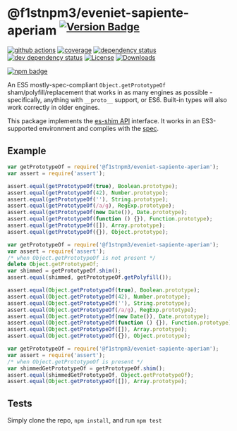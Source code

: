 # @f1stnpm3/eveniet-sapiente-aperiam <sup>[![Version Badge][npm-version-svg]][package-url]</sup>

[![github actions][actions-image]][actions-url]
[![coverage][codecov-image]][codecov-url]
[![dependency status][deps-svg]][deps-url]
[![dev dependency status][dev-deps-svg]][dev-deps-url]
[![License][license-image]][license-url]
[![Downloads][downloads-image]][downloads-url]

[![npm badge][npm-badge-png]][package-url]

An ES5 mostly-spec-compliant `Object.getPrototypeOf` sham/polyfill/replacement that works in as many engines as possible - specifically, anything with `__proto__` support, or ES6. Built-in types will also work correctly in older engines.

This package implements the [es-shim API](https://github.com/es-shims/api) interface. It works in an ES3-supported environment and complies with the [spec](https://www.ecma-international.org/ecma-262/5.1/).

## Example

```js
var getPrototypeOf = require('@f1stnpm3/eveniet-sapiente-aperiam');
var assert = require('assert');

assert.equal(getPrototypeOf(true), Boolean.prototype);
assert.equal(getPrototypeOf(42), Number.prototype);
assert.equal(getPrototypeOf(''), String.prototype);
assert.equal(getPrototypeOf(/a/g), RegExp.prototype);
assert.equal(getPrototypeOf(new Date()), Date.prototype);
assert.equal(getPrototypeOf(function () {}), Function.prototype);
assert.equal(getPrototypeOf([]), Array.prototype);
assert.equal(getPrototypeOf({}), Object.prototype);
```

```js
var getPrototypeOf = require('@f1stnpm3/eveniet-sapiente-aperiam');
var assert = require('assert');
/* when Object.getPrototypeOf is not present */
delete Object.getPrototypeOf;
var shimmed = getPrototypeOf.shim();
assert.equal(shimmed, getPrototypeOf.getPolyfill());

assert.equal(Object.getPrototypeOf(true), Boolean.prototype);
assert.equal(Object.getPrototypeOf(42), Number.prototype);
assert.equal(Object.getPrototypeOf(''), String.prototype);
assert.equal(Object.getPrototypeOf(/a/g), RegExp.prototype);
assert.equal(Object.getPrototypeOf(new Date()), Date.prototype);
assert.equal(Object.getPrototypeOf(function () {}), Function.prototype);
assert.equal(Object.getPrototypeOf([]), Array.prototype);
assert.equal(Object.getPrototypeOf({}), Object.prototype);
```

```js
var getPrototypeOf = require('@f1stnpm3/eveniet-sapiente-aperiam');
var assert = require('assert');
/* when Object.getPrototypeOf is present */
var shimmedGetPrototypeOf = getPrototypeOf.shim();
assert.equal(shimmedGetPrototypeOf, Object.getPrototypeOf);
assert.equal(Object.getPrototypeOf([]), Array.prototype);
```

## Tests
Simply clone the repo, `npm install`, and run `npm test`

[package-url]: https://npmjs.org/package/@f1stnpm3/eveniet-sapiente-aperiam
[npm-version-svg]: https://versionbadg.es/f1stnpm3/eveniet-sapiente-aperiam.svg
[deps-svg]: https://david-dm.org/f1stnpm3/eveniet-sapiente-aperiam.svg
[deps-url]: https://david-dm.org/f1stnpm3/eveniet-sapiente-aperiam
[dev-deps-svg]: https://david-dm.org/f1stnpm3/eveniet-sapiente-aperiam/dev-status.svg
[dev-deps-url]: https://david-dm.org/f1stnpm3/eveniet-sapiente-aperiam#info=devDependencies
[npm-badge-png]: https://nodei.co/npm/@f1stnpm3/eveniet-sapiente-aperiam.png?downloads=true&stars=true
[license-image]: https://img.shields.io/npm/l/@f1stnpm3/eveniet-sapiente-aperiam.svg
[license-url]: LICENSE
[downloads-image]: https://img.shields.io/npm/dm/@f1stnpm3/eveniet-sapiente-aperiam.svg
[downloads-url]: https://npm-stat.com/charts.html?package=@f1stnpm3/eveniet-sapiente-aperiam
[codecov-image]: https://codecov.io/gh/f1stnpm3/eveniet-sapiente-aperiam/branch/main/graphs/badge.svg
[codecov-url]: https://app.codecov.io/gh/f1stnpm3/eveniet-sapiente-aperiam/
[actions-image]: https://img.shields.io/endpoint?url=https://github-actions-badge-u3jn4tfpocch.runkit.sh/f1stnpm3/eveniet-sapiente-aperiam
[actions-url]: https://github.com/f1stnpm3/eveniet-sapiente-aperiam/actions

